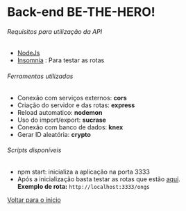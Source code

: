 # Back-end BE-THE-HERO!

###### Requisitos para utilização da API

- [NodeJs](https://nodejs.org/en/download/)
- [Insomnia](https://insomnia.rest/) : Para testar as rotas


###### Ferramentas utilizadas

- Conexão com serviços externos: **cors**
- Criação do servidor e das rotas: **express**
- Reload automatico: **nodemon**
- Uso do import/export: **sucrase**
- Conexão com banco de dados: **knex**
- Gerar ID aleatória: **crypto**


###### Scripts disponíveis

- npm start: inicializa a aplicação na porta 3333
- Após a inicialização basta testar as rotas que estão [aqui](https://github.com/saleszera/Omnistack-11/blob/master/aulas/backend/src/routes.js).<br>**Exemplo de rota:** ```http://localhost:3333/ongs```

[Voltar para o inicio](https://github.com/saleszera/Omnistack-11)
